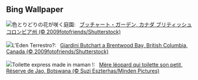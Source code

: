 ## Bing Wallpaper
![](https://www.bing.com/th?id=OHR.ButchartFlowers_JA-JP0238801462_UHD.jpg&w=1000)色とりどりの花が咲く庭園:&nbsp;&ensp;[ブッチャート・ガーデン,  カナダ ブリティッシュコロンビア州 (© 2009fotofriends/Shutterstock)](https://www.bing.com/th?id=OHR.ButchartFlowers_JA-JP0238801462_UHD.jpg)
<br><br/>
![](https://www.bing.com/th?id=OHR.ButchartFlowers_IT-IT9191711194_UHD.jpg&w=1000)L'Eden Terrestro?:&nbsp;&ensp;[Giardini Butchart a Brentwood Bay, British Columbia, Canada (© 2009fotofriends/Shutterstock)](https://www.bing.com/th?id=OHR.ButchartFlowers_IT-IT9191711194_UHD.jpg)
<br><br/>
![](https://www.bing.com/th?id=OHR.LeopardMother_FR-FR7857818680_UHD.jpg&w=1000)Toilette express made in maman !:&nbsp;&ensp;[Mère léopard qui toilette son petit, Réserve de Jao, Botswana (© Suzi Eszterhas/Minden Pictures)](https://www.bing.com/th?id=OHR.LeopardMother_FR-FR7857818680_UHD.jpg)
<br><br/>
